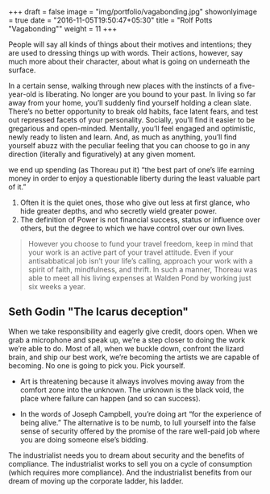 +++
draft = false
image = "img/portfolio/vagabonding.jpg"
showonlyimage = true
date = "2016-11-05T19:50:47+05:30"
title = "Rolf Potts \"Vagabonding\""
weight = 11
+++

People will say all kinds of things about their motives and intentions; they are used to dressing things up with words. Their actions, however, say much more about their character, about what is going on underneath the surface.
<!--more-->

In a certain sense, walking through new places with the instincts of a five-year-old is liberating. No longer are you bound to your past. In living so far away from your home, you’ll suddenly find yourself holding a clean slate. There’s no better opportunity to break old habits, face latent fears, and test out repressed facets of your personality. Socially, you’ll find it easier to be gregarious and open-minded. Mentally, you’ll feel engaged and optimistic, newly ready to listen and learn. And, as much as anything, you’ll find yourself abuzz with the peculiar feeling that you can choose to go in any direction (literally and figuratively) at any given moment.

we end up spending (as Thoreau put it) “the best part of one’s life earning money in order to enjoy a questionable liberty during the least valuable part of it.”

1. Often it is the quiet ones, those who give out less at first glance, who hide greater depths, and who secretly wield greater power.
2. The definition of Power is not financial success, status or influence over others, but the degree to which we have control over our own lives.

> However you choose to fund your travel freedom, keep in mind that your work is an active part of your travel attitude. Even if your antisabbatical job isn’t your life’s calling, approach your work with a spirit of faith, mindfulness, and thrift. In such a manner, Thoreau was able to meet all his living expenses at Walden Pond by working just six weeks a year.

## Seth Godin "The Icarus deception"

When we take responsibility and eagerly give credit, doors open. When we grab a microphone and speak up, we’re a step closer to doing the work we’re able to do. Most of all, when we buckle down, confront the lizard brain, and ship our best work, we’re becoming the artists we are capable of becoming. No one is going to pick you. Pick yourself.

* Art is threatening because it always involves moving away from the comfort zone into the unknown. The unknown is the black void, the place where failure can happen (and so can success).
  
* In the words of Joseph Campbell, you’re doing art “for the experience of being alive.” The alternative is to be numb, to lull yourself into the false sense of security offered by the promise of the rare well-paid job where you are doing someone else’s bidding.

The industrialist needs you to dream about security and the benefits of compliance. The industrialist works to sell you on a cycle of consumption (which requires more compliance). And the industrialist benefits from our dream of moving up the corporate ladder, his ladder.
